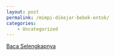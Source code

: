 ```yaml
---
layout: post
permalink: /mimpi-dikejar-bebek-entok/
categories:
    - Uncategorized
---
```


[Baca Selengkapnya](/04)